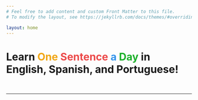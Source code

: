 ```yaml
---
# Feel free to add content and custom Front Matter to this file.
# To modify the layout, see https://jekyllrb.com/docs/themes/#overriding-theme-defaults

layout: home
---
```


<h1 class="h-lg">Learn <span style="color: #f1a717;">One</span> <span style="color: #ec4949;">Sentence</span> <span style="color: #3494ec;">a</span> <span style="color: #1db02b;">Day</span> in English, Spanish, and Portuguese!</h1>

<p>&nbsp;</p>

<hr />

<p>&nbsp;</p>